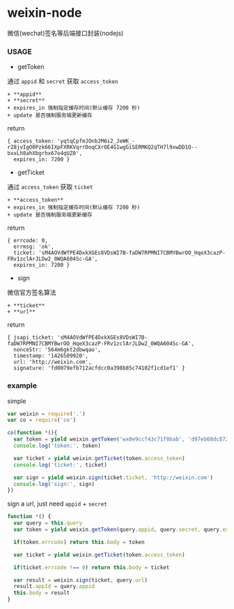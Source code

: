 # weixin-node

微信(wechat)签名等后端接口封装(nodejs)

### USAGE

- getToken

通过 `appid` 和 `secret` 获取 `access_token`

    + **appid**
    + **secret**
    + expires_in 强制指定缓存时间(默认缓存 7200 秒)
    + update 是否强制服务端更新缓存

return

```
{ access_token: 'yqtqCpfmJOnbJM6i2_JeWK_-r28jvIgO0Pzk66IXpFXRKVqrrDoqCXrOE4G1wgGiSERMKQ2qTH7l9xwDD1O--bxxLh8ahXbgrhx67o4qUZ0',
  expires_in: 7200 }
```

- getTicket

通过 `access_token` 获取 `ticket`

    + **access_token**
    + expires_in 强制指定缓存时间(默认缓存 7200 秒)
    + update 是否强制服务端更新缓存
    

return

```
{ errcode: 0,
  errmsg: 'ok',
  ticket: 'sM4AOVdWfPE4DxkXGEs8VDsWI7B-faDW7RPMNI7CBMYBwrOO_HqeX3cazP-FRv1zclArJLDw2_0WQA604Sc-GA',
  expires_in: 7200 }
```

- sign

微信官方签名算法

    + **ticket**
    + **url**

return

```
{ jsapi_ticket: 'sM4AOVdWfPE4DxkXGEs8VDsWI7B-faDW7RPMNI7CBMYBwrOO_HqeX3cazP-FRv1zclArJLDw2_0WQA604Sc-GA',
  nonceStr: '564m6gkt2dbwqao',
  timestamp: '1426509920',
  url: 'http://weixin.com',
  signature: 'fd0079efb712acfdcc0a398b85c74102f1cd1ef1' }
```

### example

simple

```javascript
var weixin = require('.')
var co = require('co')

co(function *(){
  var token = yield weixin.getToken('wx0e9ccf43c71f8bab', 'd97eb68dc872c9c940d96a1e55c2d7a3')
  console.log('token:', token)

  var ticket = yield weixin.getTicket(token.access_token)
  console.log('ticket:', ticket)

  var sign = yield weixin.sign(ticket.ticket, 'http://weixin.com')
  console.log('sign:', sign)
})
```

sign a url, just need `appid` + `secret`

```javascript
function *() {
  var query = this.query
  var token = yield weixin.getToken(query.appid, query.secret, query.expires_in, query.update)

  if(token.errcode) return this.body = token

  var ticket = yield weixin.getTicket(token.access_token)

  if(ticket.errcode !== 0) return this.body = ticket

  var result = weixin.sign(ticket, query.url)
  result.appId = query.appid
  this.body = result
}
```